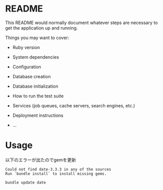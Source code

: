 # README

This README would normally document whatever steps are necessary to get the
application up and running.

Things you may want to cover:

* Ruby version

* System dependencies

* Configuration

* Database creation

* Database initialization

* How to run the test suite

* Services (job queues, cache servers, search engines, etc.)

* Deployment instructions

* ...

# Usage

以下のエラーが出たのでgemを更新

```
Could not find date-3.3.3 in any of the sources
Run `bundle install` to install missing gems.
```

```sh
bundle update date
```

